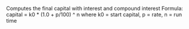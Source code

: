 Computes the final capital with interest and compound interest Formula: capital = k0 * (1.0 + p/100) ^ n where k0 = start capital, p = rate, n = run time